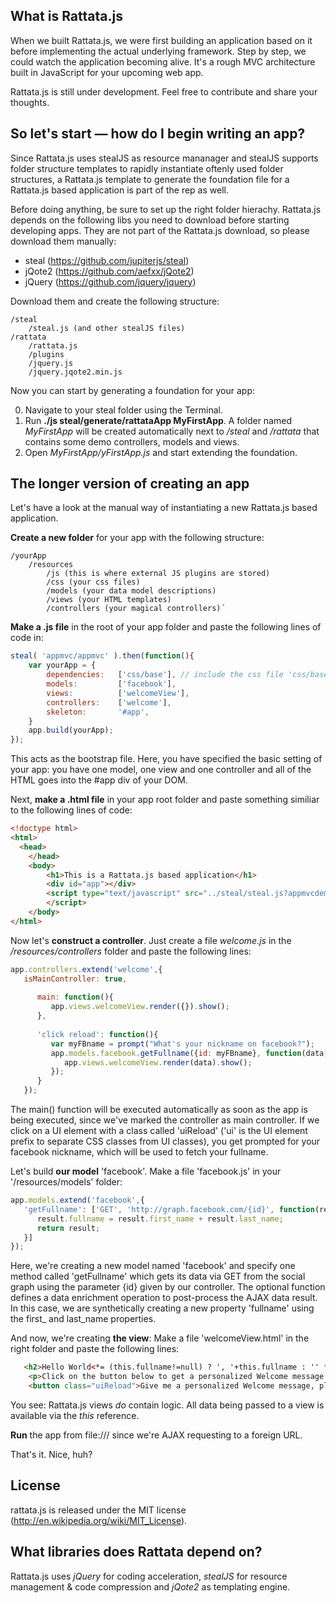 ## What is Rattata.js

When we built Rattata.js, we were first building an application based on it before implementing the actual underlying framework. Step by step, we could watch the application becoming alive.
It's a rough MVC architecture built in JavaScript for your upcoming web app.

Rattata.js is still under development. Feel free to contribute and share your thoughts.

## So let's start — how do I begin writing an app?
Since Rattata.js uses stealJS as resource mananager and stealJS supports folder structure templates to rapidly instantiate oftenly used folder structures, a Rattata.js template to generate the foundation file for a Rattata.js based application is part of the rep as well.

Before doing anything, be sure to set up the right folder hierachy. Rattata.js depends on the following libs you need to download before starting developing apps. They are not part of the Rattata.js download, so please download them manually:

- steal (https://github.com/jupiterjs/steal)
- jQote2 (https://github.com/aefxx/jQote2)
- jQuery (https://github.com/jquery/jquery)

Download them and create the following structure:

	/steal
		/steal.js (and other stealJS files)
	/rattata
		/rattata.js
		/plugins
		/jquery.js
		/jquery.jqote2.min.js

Now you can start by generating a foundation for your app:

0. Navigate to your steal folder using the Terminal.
1. Run **./js steal/generate/rattataApp MyFirstApp**. A folder named *MyFirstApp* will be created automatically next to */steal* and */rattata* that contains some demo controllers, models and views.
3. Open *MyFirstApp/yFirstApp.js* and start extending the foundation.

## The longer version of creating an app
Let's have a look at the manual way of instantiating a new Rattata.js based application.

**Create a new folder** for your app with the following structure:
	
```
/yourApp
    /resources
        /js (this is where external JS plugins are stored)
        /css (your css files)
        /models (your data model descriptions)
        /views (your HTML templates)
        /controllers (your magical controllers)´
```
  
**Make a .js file** in the root of your app folder and paste the following lines of code in:

```javascript
steal( 'appmvc/appmvc' ).then(function(){
    var yourApp = {
        dependencies:	['css/base'], // include the css file 'css/base.css'
        models:			['facebook'],
        views:			['welcomeView'],
        controllers:	['welcome'],
        skeleton:		'#app',
    }
    app.build(yourApp);
});
```
	
This acts as the bootstrap file. Here, you have specified the basic setting of your app: you have one model, one view and one controller and all of the HTML goes into the #app div of your DOM.

Next, **make a .html file** in your app root folder and paste something similiar to the following lines of code:
	
```html
<!doctype html>
<html>
  <head>
	</head>
	<body>
		<h1>This is a Rattata.js based application</h1>
        <div id="app"></div>
		<script type="text/javascript" src="../steal/steal.js?appmvcdemo/appmvcdemo.js">
        </script>
	</body>
</html>
```

Now let's **construct a controller**. Just create a file *welcome.js* in the */resources/controllers* folder and paste the following lines:
	
```javascript
app.controllers.extend('welcome',{
   isMainController: true,
      
      main: function(){
         app.views.welcomeView.render({}).show();
      },
      
      'click reload': function(){
         var myFBname = prompt("What's your nickname on facebook?");
         app.models.facebook.getFullname({id: myFBname}, function(data) { 
            app.views.welcomeView.render(data).show();
         });
      }	
   });
```

The main() function will be executed automatically as soon as the app is being executed, since we've marked the controller as main controller. If we click on a UI element with a class called 'uiReload' ('ui' is the UI element prefix to separate CSS classes from UI classes), you get prompted for your facebook nickname, which will be used to fetch your fullname.

Let's build **our model** 'facebook'. Make a file 'facebook.js' in your '/resources/models' folder:
	
```javascript
app.models.extend('facebook',{
   'getFullname': ['GET', 'http://graph.facebook.com/{id}', function(result){
      result.fullname = result.first_name + result.last_name;
      return result;
   }]
});
```
	
Here, we're creating a new model named 'facebook' and specify one method called 'getFullname' which gets its data via GET from the social graph using the parameter {id} given by our controller. The optional function defines a data enrichment operation to post-process the AJAX data result. In this case, we are synthetically creating a new property 'fullname' using the first_ and last_name properties.

And now, we're creating **the view**: Make a file 'welcomeView.html' in the right folder and paste the following lines:
	
```html
   <h2>Hello World<*= (this.fullname!=null) ? ', '+this.fullname : '' *></h2>
	<p>Click on the button below to get a personalized Welcome message.</p>
	<button class="uiReload">Give me a personalized Welcome message, please!</button>´
```

You see: Rattata.js views *do* contain logic. All data being passed to a view is available via the *this* reference.

**Run** the app from file:/// since we're AJAX requesting to a foreign URL.

That's it. Nice, huh?

## License
rattata.js is released under the MIT license (http://en.wikipedia.org/wiki/MIT_License).

## What libraries does Rattata depend on?
Rattata.js uses *jQuery* for coding acceleration, *stealJS* for resource management & code compression and *jQote2* as templating engine.
